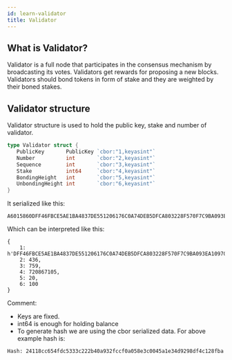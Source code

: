 ```yaml
---
id: learn-validator
title: Validator
---
```


## What is Validator?

Validator is a full node that participates in the consensus mechanism by broadcasting its votes.
Validators get rewards for proposing a new blocks. Validators should bond tokens in form of stake
and they are weighted by their boned stakes.

## Validator structure

Validator structure is used to hold the public key, stake and number of validator.

```go
type Validator struct {
   PublicKey       PublicKey `cbor:"1,keyasint"`
   Number          int       `cbor:"2,keyasint"`
   Sequence        int       `cbor:"3,keyasint"`
   Stake           int64     `cbor:"4,keyasint"`
   BondingHeight   int       `cbor:"5,keyasint"`
   UnbondingHeight int       `cbor:"6,keyasint"`
}
```

It serialized like this:

```
A6015860DFF46FBCE5AE1BA4837DE551206176C0A74DEB5DFCA803228F570F7C9BA093EA109700559B72FE1D385492F0D5A10F17A4CEC41EB2E552F51E1F7F48AB311D4E195B1563C1FCBA8EE201173E4E6362CABEDACCEE541F9EFC9C4140D9FB268102021901B4031902F7041A2AF78F210514061864
```

Which can be interpreted like this:

```
{
    1: h'DFF46FBCE5AE1BA4837DE551206176C0A74DEB5DFCA803228F570F7C9BA093EA109700559B72FE1D385492F0D5A10F17A4CEC41EB2E552F51E1F7F48AB311D4E195B1563C1FCBA8EE201173E4E6362CABEDACCEE541F9EFC9C4140D9FB268102',
    2: 436,
    3: 759,
    4: 720867105,
    5: 20,
    6: 100
}
```

Comment:

- Keys are fixed.
- int64 is enough for holding balance
- To generate hash we are using the cbor serialized data. For above example hash is:

```
Hash: 24118cc654fdc5333c222b40a932fccf0a058e3c0045a1e34d9298df4c128fba
```
